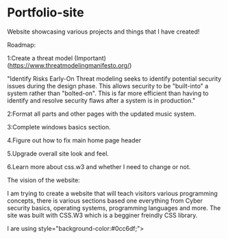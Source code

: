 # Portfolio-site
Website showcasing various projects and things that I have created!

Roadmap:

1:Create a threat model (Important) (https://www.threatmodelingmanifesto.org/)

"Identify Risks Early-On
Threat modeling seeks to identify potential security issues during the design phase. This allows security to be "built-into" a system rather than "bolted-on". This is far more efficient than having to identify and resolve security flaws after a system is in production."

2:Format all parts and other pages with the updated music system.

3:Complete windows basics section.

4.Figure out how to fix main home page header

5.Upgrade overall site look and feel.

6.Learn more about css.w3 and whether I need to change or not.


The vision of the website:

I am trying to create a website that will teach visitors various programming concepts, there is various sections based one everything from Cyber security basics, operating systems, programming languages and more. The site was built with CSS.W3 which is a begginer freindly CSS library.

I are using style="background-color:#0cc6df;">









